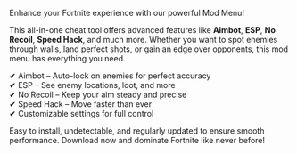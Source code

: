 Enhance your Fortnite experience with our powerful Mod Menu!  

This all-in-one cheat tool offers advanced features like **Aimbot**, **ESP**, **No Recoil**, **Speed Hack**, and much more. Whether you want to spot enemies through walls, land perfect shots, or gain an edge over opponents, this mod menu has everything you need.  

✔ Aimbot – Auto-lock on enemies for perfect accuracy  
✔ ESP – See enemy locations, loot, and more  
✔ No Recoil – Keep your aim steady and precise  
✔ Speed Hack – Move faster than ever  
✔ Customizable settings for full control  

Easy to install, undetectable, and regularly updated to ensure smooth performance. Download now and dominate Fortnite like never before!  
